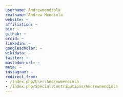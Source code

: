 ```yaml
---
username: Andrewmendiola
realname: Andrew Mendiola
website: ~
affiliation: ~
bio: ~
github: ~
orcid: ~
linkedin: ~
googlescholar: ~
wikidata: ~
twitter: ~
mastodon-url: ~
meta: ~
instagram: ~
redirect_from:
- /index.php/User:Andrewmendiola
- /index.php/Special:Contributions/Andrewmendiola
---
```

